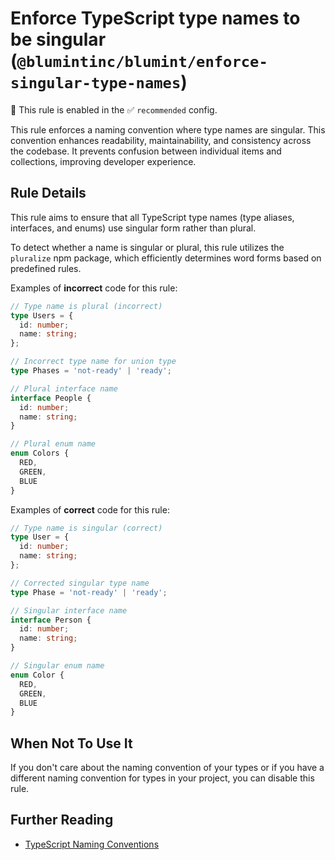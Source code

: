# Enforce TypeScript type names to be singular (`@blumintinc/blumint/enforce-singular-type-names`)

💼 This rule is enabled in the ✅ `recommended` config.

<!-- end auto-generated rule header -->

This rule enforces a naming convention where type names are singular. This convention enhances readability, maintainability, and consistency across the codebase. It prevents confusion between individual items and collections, improving developer experience.

## Rule Details

This rule aims to ensure that all TypeScript type names (type aliases, interfaces, and enums) use singular form rather than plural.

To detect whether a name is singular or plural, this rule utilizes the `pluralize` npm package, which efficiently determines word forms based on predefined rules.

Examples of **incorrect** code for this rule:

```ts
// Type name is plural (incorrect)
type Users = {
  id: number;
  name: string;
};

// Incorrect type name for union type
type Phases = 'not-ready' | 'ready';

// Plural interface name
interface People {
  id: number;
  name: string;
}

// Plural enum name
enum Colors {
  RED,
  GREEN,
  BLUE
}
```

Examples of **correct** code for this rule:

```ts
// Type name is singular (correct)
type User = {
  id: number;
  name: string;
};

// Corrected singular type name
type Phase = 'not-ready' | 'ready';

// Singular interface name
interface Person {
  id: number;
  name: string;
}

// Singular enum name
enum Color {
  RED,
  GREEN,
  BLUE
}
```

## When Not To Use It

If you don't care about the naming convention of your types or if you have a different naming convention for types in your project, you can disable this rule.

## Further Reading

- [TypeScript Naming Conventions](https://github.com/basarat/typescript-book/blob/master/docs/styleguide/styleguide.md#naming)
